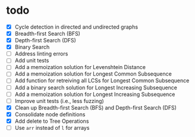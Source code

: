 # todo

- [x] Cycle detection in directed and undirected graphs
- [x] Breadth-first Search (BFS)
- [x] Depth-first Search (DFS)
- [x] Binary Search
- [ ] Address linting errors
- [ ] Add unit tests
- [ ] Add a memoization solution for Levenshtein Distance
- [ ] Add a memoization solution for Longest Common Subsequence
- [ ] Add function for retreiving all LCSs for Longest Common Subsequence
- [ ] Add a binary search solution for Longest Increasing Subsequence
- [ ] Add a memoization solution for Longest Increasing Subsequence
- [ ] Improve unit tests (i.e., less fuzzing)
- [x] Clean up Breadth-first Search (BFS) and Depth-first Search (DFS)
- [x] Consolidate node definitions
- [x] Add delete to Tree Operations
- [ ] Use `arr` instead of `l` for arrays
